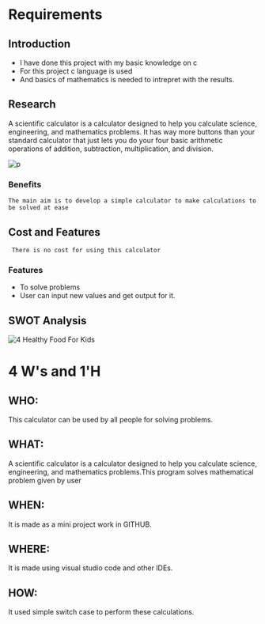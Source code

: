# Requirements

## Introduction
* I have done this project with my basic knowledge on c 
* For this project c language is used 
* And basics of mathematics is needed to intrepret with the results.

## Research
 A scientific calculator is a calculator designed to help you calculate science, engineering, and mathematics problems. It has way more buttons than your standard calculator that just lets you do your four basic arithmetic operations of addition, subtraction, multiplication, and division.
 
 ![p](https://user-images.githubusercontent.com/80033796/161132371-0909830a-c8b4-4cd8-ada5-23b848b9c0f8.jpg)
 
 ### Benefits
    The main aim is to develop a simple calculator to make calculations to be solved at ease
    
 ## Cost and Features
     There is no cost for using this calculator
 ### Features
 * To solve problems
 * User can input new  values and get output for it.
 
 ## SWOT Analysis
 
 
![4 Healthy Food For Kids](https://user-images.githubusercontent.com/80033796/161133710-31851734-10ef-43bb-9976-79398ef65c0e.jpg)

# 4 W's and 1'H

## WHO:
 This calculator can be used by all people for solving problems.

## WHAT:
  A scientific calculator is a calculator designed to help you calculate science, engineering, and mathematics problems.This program solves mathematical problem given by user 
  
## WHEN:
  It is made as a mini project work in GITHUB.
  
## WHERE:
 It is made using visual studio code and other IDEs.
 
## HOW:
  It used simple switch case to perform these calculations.

